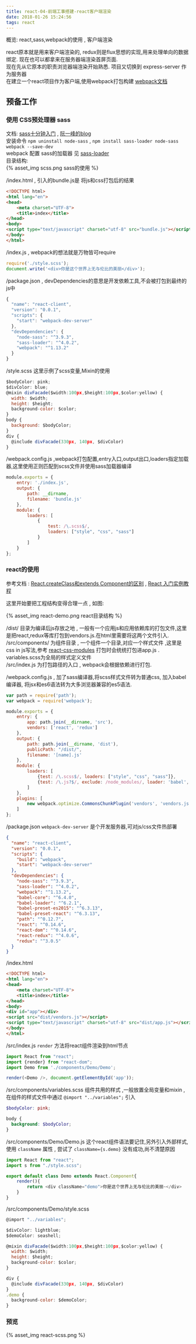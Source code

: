 ```yaml
---
title: react-04-前端工事搭建-react客户端渲染
date: 2018-01-26 15:24:56
tags: react
---
```


概览: react,sass,webpack的使用 , 客户端渲染   

<!--more-->

react原本就是用来客户端渲染的, redux则是flux思想的实现,用来处理单向的数据绑定. 现在也可以都拿来在服务器端渲染首屏页面.   
现在先从它原本的职责浏览器端渲染开始熟悉. 项目又切换到 express-server 作为服务器   
在建立一个react项目作为客户端,使用webpack打包构建   [webpack文档](http://webpack.github.io/docs/tutorials/getting-started/)

## 预备工作   

### 使用 CSS预处理器 sass   
文档:  [sass十分钟入门](http://www.w3cplus.com/sassguide/) , [阮一峰的blog](http://www.ruanyifeng.com/blog/2012/06/sass.html)   
安装命令 `npm uninstall node-sass` , `npm install sass-loader node-sass webpack --save-dev`   
webpack 配置 sass的加载器 见 [sass-loader](https://github.com/jtangelder/sass-loader)   
目录结构:   
{% asset_img scss.png sass的使用 %}

/index.html , 引入的bundle.js是 将js和css打包后的结果

```html
<!DOCTYPE html>
<html lang="en">
<head>
    <meta charset="UTF-8">
    <title>index</title>
</head>
<body>
<script type="text/javascript" charset="utf-8" src="bundle.js"></script>
</body>
</html>
```

/index.js , webpack的想法就是万物皆可require

```javascript
require('./style.scss');
document.write('<div>你是这个世界上无与伦比的美丽</div>');
```

/package.json , devDependencies的意思是开发依赖工具,不会被打包到最终的js中

```javascript
{
  "name": "react-client",
  "version": "0.0.1",
  "scripts": {
    "start": "webpack-dev-server"
  },
  "devDependencies": {
    "node-sass": "^3.9.3",
    "sass-loader": "^4.0.2",
    "webpack": "^1.13.2"
  }
}
```

/style.scss 这里示例了scss变量,Mixin的使用

```javascript
$bodyColor: pink;
$divColor: blue;
@mixin divFacade($width:100px,$height:100px,$color:yellow) {
  width: $width;
  height: $height;
  background-color: $color;
}
body {
  background: $bodyColor;
}
div {
  @include divFacade(330px, 140px, $divColor)
}
```

/webpack.config.js ,webpack打包配置,entry入口,output出口,loaders指定加载器,这里使用正则匹配到scss文件并使用sass加载器编译

```javascript
module.exports = {
    entry: './index.js',
    output: {
        path: __dirname,
        filename: 'bundle.js'
    },
    module: {
        loaders: [
            {
                test: /\.scss$/,
                loaders: ["style", "css", "sass"]
            }
        ]
    }
};
```

### react的使用   

参考文档 : [React.createClass和extends Component的区别](https://segmentfault.com/a/1190000005863630) ,  [React 入门实例教程](http://www.ruanyifeng.com/blog/2015/03/react.html)   

这里开始要把工程结构变得合理一点 , 如图:

{% asset_img react-demo.png react目录结构 %}

/dist/ 目录为编译后js存放之地 , 一般有一个应用js和应用依赖库的打包文件,这里是把react,redux等库打包到vendors.js.在html里需要将这两个文件引入.   
/src/components/ 为组件目录 , 一个组件一个目录,对应一个样式文件 ,这里是css in js写法,参考 [react-css-modules](https://github.com/gajus/react-css-modules) 打包时会统统打包进app.js . variables.scss为全局的样式定义文件   
/src/index.js 为打包路径的入口 , webpack会根据依赖进行打包.   

/webpack.config.js   , 加了sass编译器,将scss样式文件转为普通css, 加入babel编译器, 将jsx和es6语法转为大多浏览器兼容的es5语法.

```javascript
var path = require('path');
var webpack = require('webpack');

module.exports = {
    entry: {
        app: path.join(__dirname, 'src'),
        vendors: ['react', 'redux']
    },
    output: {
        path: path.join(__dirname, 'dist'),
        publicPath: "/dist/",
        filename: '[name].js'
    },
    module: {
        loaders: [
            {test: /\.scss$/, loaders: ["style", "css", "sass"]},
            {test: /\.js?$/, exclude: /node_modules/, loader: 'babel', query: {presets: ['react', 'es2015']}}
        ]
    },
    plugins: [
        new webpack.optimize.CommonsChunkPlugin('vendors', 'vendors.js')
    ]
};
```

/package.json `webpack-dev-server` 是个开发服务器,可对js/css文件热部署

```json
{
  "name": "react-client",
  "version": "0.0.1",
  "scripts": {
    "build": "webpack",
    "start": "webpack-dev-server"
  },
  "devDependencies": {
    "node-sass": "^3.9.3",
    "sass-loader": "^4.0.2",
    "webpack": "^1.13.2",
    "babel-core": "^6.4.0",
    "babel-loader": "^6.2.1",
    "babel-preset-es2015": "^6.3.13",
    "babel-preset-react": "^6.3.13",
    "path": "^0.12.7",
    "react": "^0.14.6",
    "react-dom": "^0.14.6",
    "react-redux": "^4.0.6",
    "redux": "^3.0.5"
  }
}

```

/index.html   

```html
<!DOCTYPE html>
<html lang="en">
<head>
    <meta charset="UTF-8">
    <title>index</title>
</head>
<body>
<div id="app"></div>
<script src="dist/vendors.js"></script>
<script type="text/javascript" charset="utf-8" src="dist/app.js"></script>
</body>
</html>
```

/src/index.js   `render` 方法将react组件渲染到html节点

```javascript
import React from "react";
import {render} from "react-dom";
import Demo from './components/Demo/Demo';

render(<Demo />, document.getElementById('app'));
```

/src/components/variables.scss  组件共用的样式 ,一般放置全局变量和mixin , 在组件的样式文件中通过 `@import "../variables";` 引入

```scss
$bodyColor: pink;

body {
  background: $bodyColor;
}
```

/src/components/Demo/Demo.js   这个react组件语法要记住,另外引入外部样式,使用 `className` 属性 , 尝试了 `className={s.demo}` 没有成功,尚不清楚原因

```javascript
import React from "react";
import s from "./style.scss";

export default class Demo extends React.Component{
    render(){
        return <div className="demo">你是这个世界上无与伦比的美丽~</div>
    }
}
```

/src/components/Demo/style.scss    

```javascript
@import "../variables";

$divColor: lightblue;
$demoColor: seashell;

@mixin divFacade($width:100px,$height:100px,$color:yellow) {
  width: $width;
  height: $height;
  background-color: $color;
}

div {
  @include divFacade(330px, 140px, $divColor)
}
.demo {
  background-color: $demoColor;
}
```

### 预览   

{% asset_img react-scss.png %}